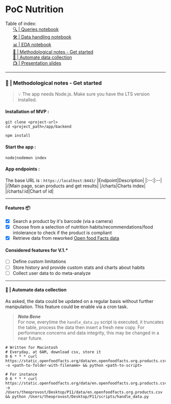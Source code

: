 # PoC Nutrition

Table of index: <br>
&nbsp;&nbsp;&nbsp;&nbsp;&nbsp;&nbsp;[🔍 | Queries notebook](https://github.com/theoprovost/poc_nutrition/blob/Th%C3%A9o/notebooks/queries.ipynb) <br>
&nbsp;&nbsp;&nbsp;&nbsp;&nbsp;&nbsp;[🛠 | Data handling notebook](https://github.com/theoprovost/poc_nutrition/blob/Th%C3%A9o/notebooks/data_processing.ipynb) <br>
&nbsp;&nbsp;&nbsp;&nbsp;&nbsp;&nbsp;[📊 | EDA notebook](https://github.com/theoprovost/poc_nutrition/blob/Th%C3%A9o/notebooks/EDA.ipynb) <br>
&nbsp;&nbsp;&nbsp;&nbsp;&nbsp;&nbsp;[📖 | Methodological notes - Get started](#get_started) <br>
&nbsp;&nbsp;&nbsp;&nbsp;&nbsp;&nbsp;[🔁 | Automate data collection](#auto) <br>
&nbsp;&nbsp;&nbsp;&nbsp;&nbsp;&nbsp;[📺 | Presentation slides](https://slides.com/theoprvt/poc-nutrition/fullscreen) <br>

----
### 📖 | Methodological notes - Get started <a name='get_started'></a>

> 💡 The app needs Node.js. Make sure you have the LTS version installed.

#### Installation of MVP :
```shell
git clone <project-url>
cd <project_path>/app/backend

npm install
```
#### Start the app :
```shell
node|nodemon index
```

#### App endpoints :
The base URL is : `https://localhost:8443/`
|Endpoint|Description|
|:--:|:--|
|/|Main page, scan products and get results|
|/charts|Charts index|
|/charts/:id|Chart of id|

----
#### Features 📦
- [x] Search a product by it's barcode (via a camera)
- [x] Choose from a selection of nutrition habits/recommendations/food intolerance to check if the product is compliant
- [x] Retrieve data from reworked [Open food Facts data](https://fr.openfoodfacts.org/)

#### Considered features for V.1.*
- [ ] Define custom limitations
- [ ] Store history and provide custom stats and charts about habits
- [ ] Collect user data to do meta-analyze

----
#### 🔁 | Automate data collection <a name='auto'></a>

As asked, the data could be updated on a regular basis without further manipulation. This feature could be enable via a cron task.

> ***Nota Bene*** <br>
> For now, everytime the `handle_data.py` script is executed, it truncates the table, process the data then insert a fresh new copy. For performance concerns and data integrity, this may be changed in a near future.

```shell
# Written for Macintosh
# Everyday, at 6AM, download csv, store it
0 6 * * * curl https://static.openfoodfacts.org/data/en.openfoodfacts.org.products.csv -o <path-to-folder-with-filename> && python <path-to-script>

# For instance
0 6 * * * curl https://static.openfoodfacts.org/data/en.openfoodfacts.org.products.csv -o /Users/theoprovost/Desktop/P11/data/en.openfoodfacts.org.products.csv  && python /Users/theoprovost/Desktop/P11/scripts/handle_data.py
```